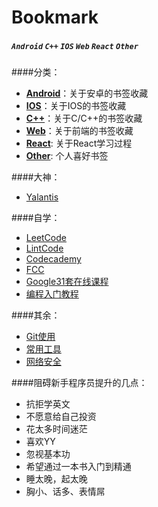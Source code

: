 # Bookmark


##### `Android` `C++` `IOS` `Web` `React` `Other`


####分类：

* [**Android**](./android/android.md)：关于安卓的书签收藏
* [**IOS**](./ios/ios.md)：关于IOS的书签收藏
* [**C++**](./c++/cplus.md)：关于C/C++的书签收藏
* [**Web**](./web/web.md)：关于前端的书签收藏
* [**React**](./react/react.md): 关于React学习过程
* [**Other**](./other/other.md): 个人喜好书签

####大神：

* [Yalantis](https://github.com/Yalantis)

####自学：
* [LeetCode](https://leetcode.com/)
* [LintCode](http://www.lintcode.com/zh-cn/problem/)
* [Codecademy](https://www.codecademy.com/learn/all)
* [FCC](https://www.freecodecamp.cn)
* [Google31套在线课程](http://chinagdg.org/2015/12/google-%E6%8E%A8%E5%87%BA%E7%9A%84-31-%E5%A5%97%E5%9C%A8%E7%BA%BF%E8%AF%BE%E7%A8%8B/)
* [编程入门教程](http://www.iplaysoft.com/learn-programming-resource.html)

####其余：

* [Git使用](./other/usegit.md)
* [常用工具](./other/utils.md)
* [网络安全](./other/security.md)

####阻碍新手程序员提升的几点：
* 抗拒学英文
* 不愿意给自己投资
* 花太多时间迷茫
* 喜欢YY
* 忽视基本功
* 希望通过一本书入门到精通
* 睡太晚，起太晚
* 胸小、话多、表情屌
